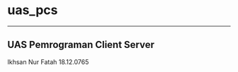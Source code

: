 # uas_pcs
-----------------------------
UAS Pemrograman Client Server 
-----------------------------
Ikhsan Nur Fatah 18.12.0765
